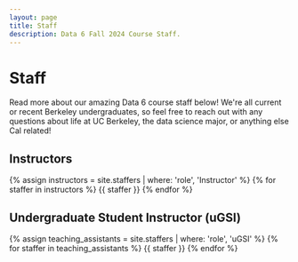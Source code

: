 ```yaml
---
layout: page
title: Staff
description: Data 6 Fall 2024 Course Staff.
---
```


# Staff

Read more about our amazing Data 6 course staff below! We're all current or recent Berkeley undergraduates, so feel free to reach out with any questions about life at UC Berkeley, the data science major, or anything else Cal related!

## Instructors

{% assign instructors = site.staffers | where: 'role', 'Instructor' %}
{% for staffer in instructors %}
{{ staffer }}
{% endfor %}


## Undergraduate Student Instructor (uGSI)

{% assign teaching_assistants = site.staffers | where: 'role', 'uGSI' %}
{% for staffer in teaching_assistants %}
{{ staffer }}
{% endfor %}

<!-- ## Tutors

{% assign tutors = site.staffers | where: 'role', 'Tutor' %}
{% for staffer in tutors %}
{{ staffer }}
{% endfor %} -->

<script src="../assets/darkmode.js"></script>
<script>
  window.addEventListener("DOMContentLoaded", (event) => {
    onLoad();
});
</script>

